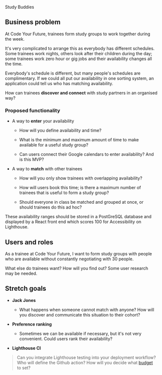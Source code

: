 Study Buddies

## Business problem

At Code Your Future, trainees form study groups to work together during
the week.

It's very complicated to arrange this as everybody has different
schedules. Some trainees work nights, others look after their children
during the day; some trainees work zero hour or gig jobs and their
availability changes all the time.

Everybody's schedule is different, but many people's schedules are
complimentary. If we could all put our availability in one sorting
system, an application could tell us who has matching availability.

How can trainees **discover and connect** with study partners in an
organised way?

### Proposed functionality

- A way to **enter** your availability

  - How will you define availability and time?

  - What is the minimum and maximum amount of time to make available
    for a useful study group?

  - Can users connect their Google calendars to enter availability?
    And is this MVP?

- A way to **match** with other trainees

  - How will you only show trainees with overlapping availability?

  - How will users book this time; is there a maximum number of
    trainees that is useful to form a study group?

  - Should everyone in class be matched and grouped at once, or
    should trainees do this ad hoc?

These availability ranges should be stored in a PostGreSQL database and
displayed by a React front end which scores 100 for Accessibility on
Lighthouse.

## Users and roles

As a trainee at Code Your Future, I want to form study groups with
people who are available without constantly negotiating with 30 people.

What else do trainees want? How will you find out? Some user research
may be needed.

## Stretch goals

- **Jack Jones**

  - What happens when someone cannot match with anyone? How will you
    discover and communicate this situation to their cohort?

- **Preference ranking**

  - Sometimes we can be available if necessary, but it's not very
    convenient. Could users rank their availability?

- **Lighthouse CI**

> Can you integrate Lighthouse testing into your deployment workflow?
> Who will define the Github action? How will you decide what
> [budget](https://web.dev/use-lighthouse-for-performance-budgets/)
> to set?
